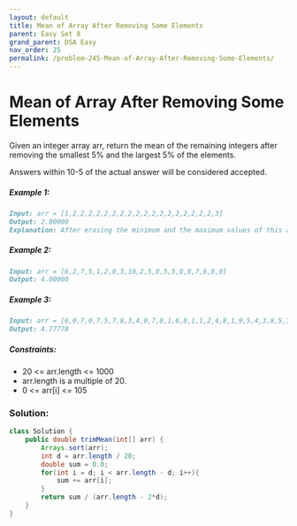 ```yaml
---
layout: default
title: Mean of Array After Removing Some Elements
parent: Easy Set 8
grand_parent: DSA Easy
nav_order: 25
permalink: /problem-245-Mean-of-Array-After-Removing-Some-Elements/
---
```

# Mean of Array After Removing Some Elements
Given an integer array arr, return the mean of the remaining integers after removing the smallest 5% and the largest 5% of the elements.

Answers within 10-5 of the actual answer will be considered accepted.

##### Example 1:
```markdown
Input: arr = [1,2,2,2,2,2,2,2,2,2,2,2,2,2,2,2,2,2,2,3]
Output: 2.00000
Explanation: After erasing the minimum and the maximum values of this array, all elements are equal to 2, so the mean is 2.
```
##### Example 2:
```markdown
Input: arr = [6,2,7,5,1,2,0,3,10,2,5,0,5,5,0,8,7,6,8,0]
Output: 4.00000
```
##### Example 3:
```markdown
Input: arr = [6,0,7,0,7,5,7,8,3,4,0,7,8,1,6,8,1,1,2,4,8,1,9,5,4,3,8,5,10,8,6,6,1,0,6,10,8,2,3,4]
Output: 4.77778
```
##### Constraints:
* 20 <= arr.length <= 1000
* arr.length is a multiple of 20.
* 0 <= arr[i] <= 105

### Solution:
```java
class Solution {
    public double trimMean(int[] arr) {
        Arrays.sort(arr);
        int d = arr.length / 20;
        double sum = 0.0;
        for(int i = d; i < arr.length - d; i++){
            sum += arr[i];
        }
        return sum / (arr.length - 2*d);
    }
}
```